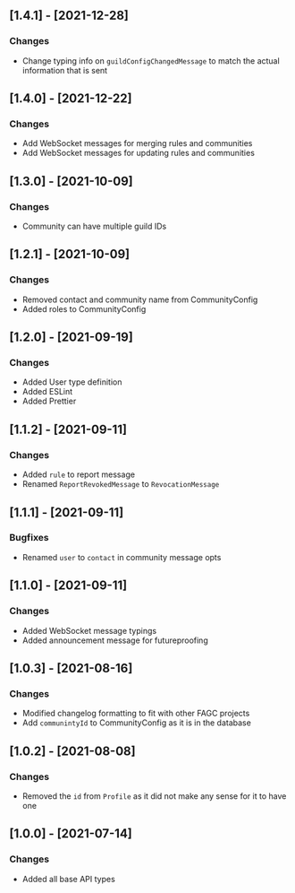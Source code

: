 ## [1.4.1] - [2021-12-28]

### Changes

-	Change typing info on `guildConfigChangedMessage` to match the actual information that is sent

## [1.4.0] - [2021-12-22]

### Changes

-	Add WebSocket messages for merging rules and communities
-	Add WebSocket messages for updating rules and communities

## [1.3.0] - [2021-10-09]

### Changes

-   Community can have multiple guild IDs

## [1.2.1] - [2021-10-09]

### Changes

-   Removed contact and community name from CommunityConfig
-   Added roles to CommunityConfig

## [1.2.0] - [2021-09-19]

### Changes

-   Added User type definition
-   Added ESLint
-   Added Prettier

## [1.1.2] - [2021-09-11]

### Changes

-   Added `rule` to report message
-   Renamed `ReportRevokedMessage` to `RevocationMessage`

## [1.1.1] - [2021-09-11]

### Bugfixes

-   Renamed `user` to `contact` in community message opts

## [1.1.0] - [2021-09-11]

### Changes

-   Added WebSocket message typings
-   Added announcement message for futureproofing

## [1.0.3] - [2021-08-16]

### Changes

-   Modified changelog formatting to fit with other FAGC projects
-   Add `communintyId` to CommunityConfig as it is in the database

## [1.0.2] - [2021-08-08]

### Changes

-   Removed the `id` from `Profile` as it did not make any sense for it to have one

## [1.0.0] - [2021-07-14]

### Changes

-   Added all base API types
